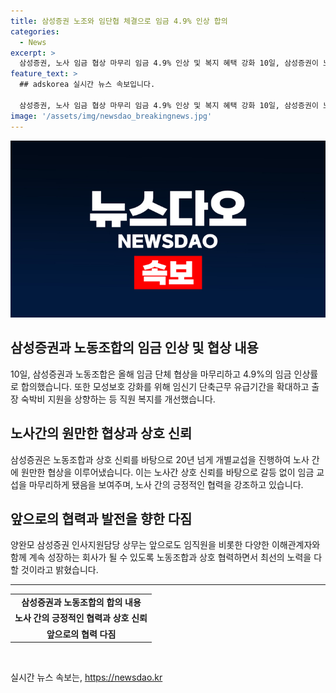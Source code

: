 ```yaml
---
title: 삼성증권 노조와 임단협 체결으로 임금 4.9% 인상 합의
categories:
  - News
excerpt: >
  삼성증권, 노사 임금 협상 마무리 임금 4.9% 인상 및 복지 혜택 강화 10일, 삼성증권이 노동조합과 올해 임금 단체 협상을 성공적으로 마무리했다. 이에 따라 임금은 4.9% 인상되었으며, 임신기 단축근무 유급기간이 확대되고 출장 숙박비 지원도 늘어났다. 양완모 삼성증권 인사지원담당 상무는 상호 신뢰를 기반으로 대화를 지속해 매년 임금 단체 협상의 합의점을 찾을 수 있었다며 앞으로도 노동조합과 협력하여 최선의 노력을 다할 것이라고 밝혔다. (150자)
feature_text: >
  ## adskorea 실시간 뉴스 속보입니다.

  삼성증권, 노사 임금 협상 마무리 임금 4.9% 인상 및 복지 혜택 강화 10일, 삼성증권이 노동조합과 올해 임금 단체 협상을 성공적으로 마무리했다. 이에 따라 임금은 4.9% 인상되었으며, 임신기 단축근무 유급기간이 확대되고 출장 숙박비 지원도 늘어났다. 양완모 삼성증권 인사지원담당 상무는 상호 신뢰를 기반으로 대화를 지속해 매년 임금 단체 협상의 합의점을 찾을 수 있었다며 앞으로도 노동조합과 협력하여 최선의 노력을 다할 것이라고 밝혔다. (150자)
image: '/assets/img/newsdao_breakingnews.jpg'
---
```


<p><img src="/assets/img/newsdao_breakingnews.jpg" alt="adskorea 속보" /></p>

<h2 data-ke-size="size26">삼성증권과 노동조합의 임금 인상 및 협상 내용</h2>

<p data-ke-size="size16">10일, 삼성증권과 노동조합은 올해 임금 단체 협상을 마무리하고 4.9%의 임금 인상률로 합의했습니다. 또한 모성보호 강화를 위해 임신기 단축근무 유급기간을 확대하고 출장 숙박비 지원을 상향하는 등 직원 복지를 개선했습니다.</p>

<h2 data-ke-size="size26">노사간의 원만한 협상과 상호 신뢰</h2>

<p data-ke-size="size16">삼성증권은 노동조합과 상호 신뢰를 바탕으로 20년 넘게 개별교섭을 진행하여 노사 간에 원만한 협상을 이루어냈습니다. 이는 노사간 상호 신뢰를 바탕으로 갈등 없이 임금 교섭을 마무리하게 됐음을 보여주며, 노사 간의 긍정적인 협력을 강조하고 있습니다.</p>

<h2 data-ke-size="size26">앞으로의 협력과 발전을 향한 다짐</h2>

<p data-ke-size="size16">양완모 삼성증권 인사지원담당 상무는 앞으로도 임직원을 비롯한 다양한 이해관계자와 함께 계속 성장하는 회사가 될 수 있도록 노동조합과 상호 협력하면서 최선의 노력을 다할 것이라고 밝혔습니다.</p>

<hr>

<table>
   <tbody>
      <tr>
         <td style="text-align: center; height: 17px;"><b>삼성증권과 노동조합의 합의 내용</b></td>
      </tr>
      <tr>
         <td style="text-align: center; height: 17px;"><b>노사 간의 긍정적인 협력과 상호 신뢰</b></td>
      </tr>
      <tr>
         <td style="text-align: center; height: 17px;"><b>앞으로의 협력 다짐</b></td>
      </tr>
   </tbody>
</table>

<p data-ke-size="size16">&nbsp;</p>
실시간 뉴스 속보는, <a href="https://newsdao.kr" rel="dofollow">https://newsdao.kr</a>


